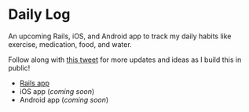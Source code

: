 # Daily Log

An upcoming Rails, iOS, and Android app to track my daily habits like exercise, medication, food, and water.

Follow along with [this tweet](https://x.com/joemasilotti/status/1732051026226938343?s=20) for more updates and ideas as I build this in public!

* [Rails app](rails/)
* iOS app (_coming soon_)
* Android app (_coming soon_)
